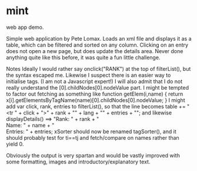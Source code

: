 # mint
web app demo.

Simple web application by Pete Lomax.
Loads an xml file and displays it as a table, which can be filtered and sorted on any column.
Clicking on an entry does not open a new page, but does update the details area.
Never done anything quite like this before, it was quite a fun little challenge.

Notes
Ideally I would rather say onclick("RANK") at the top of filterList(), but the syntax escaped me.
Likewise I suspect there is an easier way to initialise tags. (I am not a Javascript expert!)
I will also admit that I do not really understand the [0].childNodes[0].nodeValue part.
I might be tempted to factor out fetching as something like
function getElem(i,name) {
  return x[i].getElementsByTagName(name)[0].childNodes[0].nodeValue;
}
I might add var click, rank, entries to filterList(), so that the line becomes
  table += "<tr " + click + "><td>" + rank + "</td><td>" + lang + "</td><td>" + entries + "</td></tr>";
and likewise displayDetails() ==> "Rank: " + rank + "<br>Name: " + name + "<br>Entries: " + entries;
xSorter should now be renamed tagSorter(), and it should probably test for ti==tj and fetch/compare 
on names rather than yield 0.

Obviously the output is very spartan and would be vastly improved with some formatting, images and
introductory/explanatory text.

